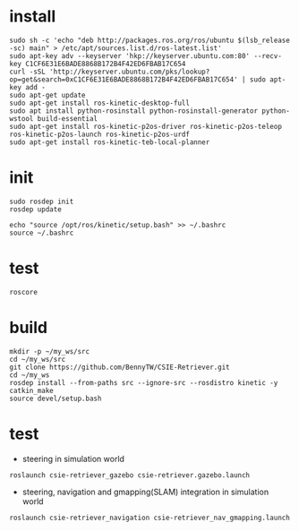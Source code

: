 # install

```
sudo sh -c 'echo "deb http://packages.ros.org/ros/ubuntu $(lsb_release -sc) main" > /etc/apt/sources.list.d/ros-latest.list'
sudo apt-key adv --keyserver 'hkp://keyserver.ubuntu.com:80' --recv-key C1CF6E31E6BADE8868B172B4F42ED6FBAB17C654
curl -sSL 'http://keyserver.ubuntu.com/pks/lookup?op=get&search=0xC1CF6E31E6BADE8868B172B4F42ED6FBAB17C654' | sudo apt-key add -
sudo apt-get update
sudo apt-get install ros-kinetic-desktop-full
sudo apt install python-rosinstall python-rosinstall-generator python-wstool build-essential
sudo apt-get install ros-kinetic-p2os-driver ros-kinetic-p2os-teleop ros-kinetic-p2os-launch ros-kinetic-p2os-urdf
sudo apt-get install ros-kinetic-teb-local-planner
```

# init

```
sudo rosdep init
rosdep update

echo "source /opt/ros/kinetic/setup.bash" >> ~/.bashrc
source ~/.bashrc
```

# test

```
roscore
```

# build 


```
mkdir -p ~/my_ws/src
cd ~/my_ws/src
git clone https://github.com/BennyTW/CSIE-Retriever.git
cd ~/my_ws
rosdep install --from-paths src --ignore-src --rosdistro kinetic -y
catkin_make
source devel/setup.bash
```

# test

- steering in simulation world

```
roslaunch csie-retriever_gazebo csie-retriever.gazebo.launch 
```

- steering, navigation and gmapping(SLAM) integration in simulation world

```
roslaunch csie-retriever_navigation csie-retriever_nav_gmapping.launch
```